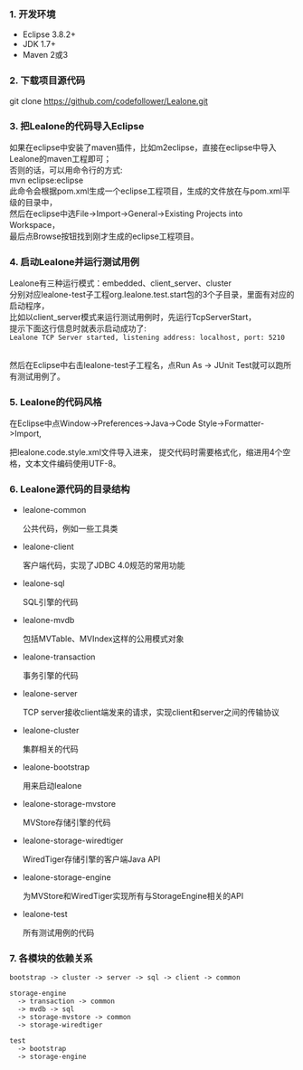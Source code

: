
### 1. 开发环境

* Eclipse 3.8.2+
* JDK 1.7+
* Maven 2或3

### 2. 下载项目源代码

git clone https://github.com/codefollower/Lealone.git

### 3. 把Lealone的代码导入Eclipse

如果在eclipse中安装了maven插件，比如m2eclipse，直接在eclipse中导入Lealone的maven工程即可；<br>
否则的话，可以用命令行的方式: <br>
mvn eclipse:eclipse <br>
此命令会根据pom.xml生成一个eclipse工程项目，生成的文件放在与pom.xml平级的目录中，<br>
然后在eclipse中选File->Import->General->Existing Projects into Workspace，<br>
最后点Browse按钮找到刚才生成的eclipse工程项目。<br>

### 4. 启动Lealone并运行测试用例

Lealone有三种运行模式：embedded、client_server、cluster <br>
分别对应lealone-test子工程org.lealone.test.start包的3个子目录，里面有对应的启动程序，<br>
比如以client_server模式来运行测试用例时，先运行TcpServerStart，<br>
提示下面这行信息时就表示启动成功了:<br>
`Lealone TCP Server started, listening address: localhost, port: 5210`

<br>
然后在Eclipse中右击lealone-test子工程名，点Run As -> JUnit Test就可以跑所有测试用例了。


### 5. Lealone的代码风格

在Eclipse中点Window->Preferences->Java->Code Style->Formatter->Import,

把lealone.code.style.xml文件导入进来，
提交代码时需要格式化，缩进用4个空格，文本文件编码使用UTF-8。

### 6. Lealone源代码的目录结构


* lealone-common

  公共代码，例如一些工具类


* lealone-client

  客户端代码，实现了JDBC 4.0规范的常用功能


* lealone-sql 

  SQL引擎的代码


* lealone-mvdb 

  包括MVTable、MVIndex这样的公用模式对象


* lealone-transaction

  事务引擎的代码

  
* lealone-server 

  TCP server接收client端发来的请求，实现client和server之间的传输协议


* lealone-cluster

  集群相关的代码


* lealone-bootstrap

  用来启动lealone


* lealone-storage-mvstore

  MVStore存储引擎的代码


* lealone-storage-wiredtiger

  WiredTiger存储引擎的客户端Java API


* lealone-storage-engine

  为MVStore和WiredTiger实现所有与StorageEngine相关的API


* lealone-test

  所有测试用例的代码


### 7. 各模块的依赖关系


```
bootstrap -> cluster -> server -> sql -> client -> common

storage-engine
  -> transaction -> common
  -> mvdb -> sql
  -> storage-mvstore -> common
  -> storage-wiredtiger

test
  -> bootstrap
  -> storage-engine
```